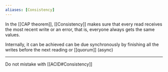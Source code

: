 ```yaml
---
aliases: [Consistency]
---
```


In the [[CAP theorem]],  [[Consistency]] makes sure that every read receives the most recent write or an error, that is, everyone always gets the same values.

Internally, it can be achieved can be due synchronously by finishing all the writes before the next reading or [[quorum]] (async)

---

Do not mistake with [[ACID#Consistency]]